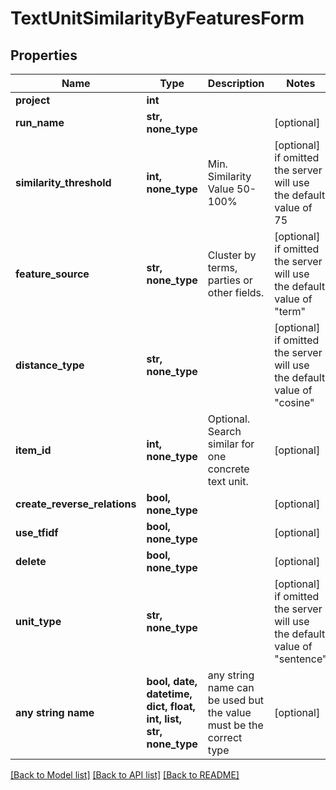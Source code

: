 # TextUnitSimilarityByFeaturesForm


## Properties
Name | Type | Description | Notes
------------ | ------------- | ------------- | -------------
**project** | **int** |  | 
**run_name** | **str, none_type** |  | [optional] 
**similarity_threshold** | **int, none_type** | Min. Similarity Value 50-100% | [optional]  if omitted the server will use the default value of 75
**feature_source** | **str, none_type** | Cluster by terms, parties or other fields. | [optional]  if omitted the server will use the default value of "term"
**distance_type** | **str, none_type** |  | [optional]  if omitted the server will use the default value of "cosine"
**item_id** | **int, none_type** | Optional. Search similar for one concrete text unit. | [optional] 
**create_reverse_relations** | **bool, none_type** |  | [optional] 
**use_tfidf** | **bool, none_type** |  | [optional] 
**delete** | **bool, none_type** |  | [optional] 
**unit_type** | **str, none_type** |  | [optional]  if omitted the server will use the default value of "sentence"
**any string name** | **bool, date, datetime, dict, float, int, list, str, none_type** | any string name can be used but the value must be the correct type | [optional]

[[Back to Model list]](../README.md#documentation-for-models) [[Back to API list]](../README.md#documentation-for-api-endpoints) [[Back to README]](../README.md)


